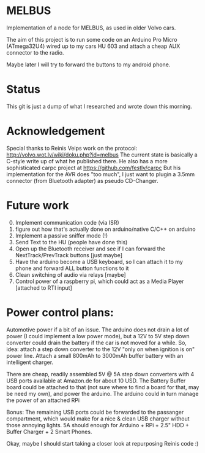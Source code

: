 # MELBUS
Implementation of a node for MELBUS, as used in older Volvo cars.

The aim of this project is to run some code on an Arduino Pro Micro (ATmega32U4) wired up to my cars HU 603 and attach a cheap AUX connector to the radio.

Maybe later I will try to forward the buttons to my android phone.

# Status

This git is just a dump of what I researched and wrote down this morning.

# Acknowledgement

Special thanks to Reinis Veips work on the protocol: http://volvo.wot.lv/wiki/doku.php?id=melbus
The current state is basically a C-style write up of what he published there.
He also has a more sophisticated carpc project at https://github.com/festlv/carpc
But his implementation for the AVR does "too much", I just want to plugin a 3.5mm connector (from Bluetooth adapter) as pseudo CD-Changer.

# Future work

0. Implement communication code (via ISR)
1. figure out how that's actually done on arduino/native C/C++ on arduino
2. Implement a passive sniffer mode (!)
3. Send Text to the HU (people have done this)
3. Open up the Bluetooth receiver and see if I can forward the NextTrack/PrevTrack buttons [just maybe]
4. Have the arduino become a USB keyboard, so I can attach it to my phone and forward ALL button functions to it
5. Clean switching of audio via relays [maybe]
6. Control power of a raspberry pi, which could act as a Media Player [attached to RTI input]

# Power control plans:

Automotive power if a bit of an issue. The arduino does not drain a lot of power (I could implement a low power mode), but a 12V to 5V step down converter could drain the battery if the car is not moved for a while.
So, idea: attach a step down converter to the 12V "only on when ignition is on" power line. Attach a small 800mAh to 3000mAh buffer battery with an intelligent charger.

There are cheap, readily assembled 5V @ 5A step down converters with 4 USB ports available at Amazon.de for about 10 USD. The Battery Buffer board could be attached to that (not sure where to find a board for that, may be need my own), and power the arduino.
The arduino could in turn manage the power of an attached RPi

Bonus: The remaining USB ports could be forwarded to the passanger compartment, which would make for a nice & clean USB charger without those annoying lights. 5A should enough for Arduino + RPi + 2.5" HDD + Buffer Charger + 2 Smart Phones.

Okay, maybe I should start taking a closer look at repurposing Reinis code :)
